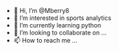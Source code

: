 - 👋 Hi, I’m @Mberry8
- 👀 I’m interested in sports analytics
- 🌱 I’m currently learning python
- 💞️ I’m looking to collaborate on ...
- 📫 How to reach me ...

<!---
Mberry8/Mberry8 is a ✨ special ✨ repository because its `README.md` (this file) appears on your GitHub profile.
You can click the Preview link to take a look at your changes.
--->
